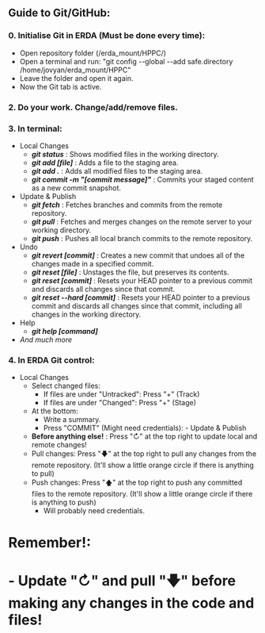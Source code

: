 ## Guide to Git/GitHub:

### 0. Initialise Git in ERDA (Must be done every time):
   -   Open repository folder (/erda_mount/HPPC/)
   -   Open a terminal and run: "git config --global --add safe.directory /home/jovyan/erda_mount/HPPC"
   -   Leave the folder and open it again.
   -   Now the Git tab is active.

### 2. Do your work. Change/add/remove files.
   
### 3. In terminal:
   - Local Changes
     - ***git status*** : Shows modified files in the working directory.
     - ***git add [file]*** : Adds a file to the staging area.
     - ***git add .*** : Adds all modified files to the staging area.
     - ***git commit -m "[commit message]"*** : Commits your staged content as a new commit snapshot.
   - Update & Publish
     - ***git fetch*** : Fetches branches and commits from the remote repository.
     - ***git pull*** : Fetches and merges changes on the remote server to your working directory.
     - ***git push*** : Pushes all local branch commits to the remote repository.
   -  Undo
      -  ***git revert [commit]*** : Creates a new commit that undoes all of the changes made in a specified commit.
      -  ***git reset [file]*** : Unstages the file, but preserves its contents.
      -  ***git reset [commit]*** : Resets your HEAD pointer to a previous commit and discards all changes since that commit.
      -  ***git reset --hard [commit]*** : Resets your HEAD pointer to a previous commit and discards all changes since that commit, including all changes in the working directory.
   - Help
      - ***git help [command]***
   - *And much more*
     
### 4. In ERDA Git control:
   - Local Changes
       - Select changed files:
          -  If files are under "Untracked": Press "+" (Track)
          -  If files are under "Changed": Press "+" (Stage)
       - At the bottom:
          -  Write a summary.
          -  Press "COMMIT" (Might need credentials):
    - Update & Publish
        - **Before anything else!** : Press "↻" at the top right to update local and remote changes!
        - Pull changes: Press "🡇" at the top right to pull any changes from the remote repository. (It'll show a little orange circle if there is anything to pull)
        - Push changes: Press "🡅" at the top right to push any committed files to the remote repository. (It'll show a little orange circle if there is anything to push)
            - Will probably need credentials. 

# **Remember!**:
#    - Update "↻" and pull "🡇" before making any changes in the code and files!